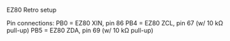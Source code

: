 EZ80 Retro setup

Pin connections:
    PB0 = EZ80 XIN, pin 86
    PB4 = EZ80 ZCL, pin 67 (w/ 10 kΩ pull-up)
    PB5 = EZ80 ZDA, pin 69 (w/ 10 kΩ pull-up)
